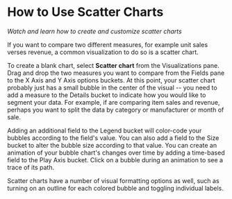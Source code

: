 <properties
   pageTitle="How to Use Scatter Charts"
   description="See how to create and customize scatter charts"
   services="powerbi"
   documentationCenter=""
   authors="davidiseminger"
   manager="mblythe"
   editor=""
   tags=""
   featuredVideoId="KEPeQ8EQwtw"
   featuredVideoThumb=""
   courseDuration=""/>

<tags
   ms.service="powerbi"
   ms.devlang="NA"
   ms.topic="article"
   ms.tgt_pltfrm="NA"
   ms.workload="powerbi"
   ms.date="02/19/2016"
   ms.author="v-jescoo"/>

# How to Use Scatter Charts

*Watch and learn how to create and customize scatter charts*

If you want to compare two different measures, for example unit sales verses revenue, a common visualization to do so is a scatter chart.

To create a blank chart, select **Scatter chart** from the Visualizations pane. Drag and drop the two measures you want to compare from the Fields pane to the X Axis and Y Axis options buckets. At this point, your scatter chart probably just has a small bubble in the center of the visual -- you need to add a measure to the Details bucket to indicate how you would like to segment your data. For example, if are comparing item sales and revenue, perhaps you want to split the data by category or manufacturer or month of sale.

Adding an additional field to the Legend bucket will color-code your bubbles according to the field's value. You can also add a field to the Size bucket to alter the bubble size according to that value. You can create an animation of your bubble chart's changes over time by adding a time-based field to the Play Axis bucket. Click on a bubble during an animation to see a trace of its path.

Scatter charts have a number of visual formatting options as well, such as turning on an outline for each colored bubble and toggling individual labels.
